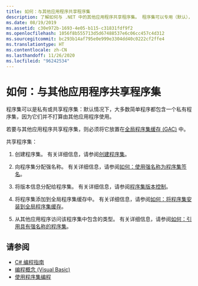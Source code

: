 ```yaml
---
title: 如何：与其他应用程序共享程序集
description: 了解如何与 .NET 中的其他应用程序共享程序集。 程序集可以专用（默认），也可以共享。 若要共享程序集，请将其放置在 GAC 中。
ms.date: 08/19/2019
ms.assetid: c30e972b-1693-4e05-b115-c31831fdf9f2
ms.openlocfilehash: 1056f8b555713d5d67488537e6c06cc457c4d312
ms.sourcegitcommit: bc293b14af795e0e999e3304dd40c0222cf2ffe4
ms.translationtype: HT
ms.contentlocale: zh-CN
ms.lasthandoff: 11/26/2020
ms.locfileid: "96242534"
---
```

# <a name="how-to-share-an-assembly-with-other-applications"></a>如何：与其他应用程序共享程序集

程序集可以是私有或共享程序集：默认情况下，大多数简单程序都包含一个私有程序集，因为它们并不打算由其他应用程序使用。  

若要与其他应用程序共享程序集，则必须将它放置在[全局程序集缓存 (GAC)](gac.md) 中。  
  
共享程序集：
  
1. 创建程序集。 有关详细信息，请参阅[创建程序集](../../standard/assembly/create.md)。  
  
2. 向程序集分配强名称。 有关详细信息，请参阅[如何：使用强名称为程序集签名](../../standard/assembly/sign-strong-name.md)。  
  
3. 将版本信息分配给程序集。 有关详细信息，请参阅[程序集版本控制](../../standard/assembly/versioning.md)。  
  
4. 将程序集添加到全局程序集缓存中。 有关详细信息，请参阅[如何：将程序集安装到全局程序集缓存](install-assembly-into-gac.md)。  
  
5. 从其他应用程序访问该程序集中包含的类型。 有关详细信息，请参阅[如何：引用具有强名称的程序集](../../standard/assembly/reference-strong-named.md)。  
  
## <a name="see-also"></a>请参阅

- [C# 编程指南](../../../api/index.md)
- [编程概念 (Visual Basic)](../../../api/index.md)
- [使用程序集编程](../../standard/assembly/index.md)
